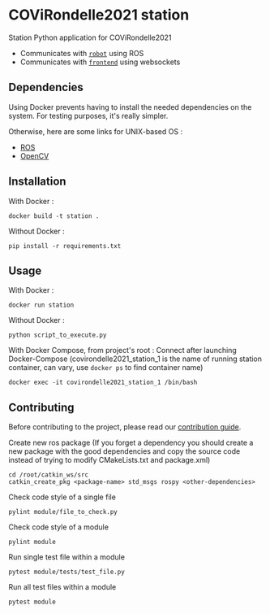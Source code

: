 # COViRondelle2021 station

Station Python application for COViRondelle2021

 - Communicates with [`robot`](../robot) using ROS
 - Communicates with [`frontend`](../frontend) using websockets

## Dependencies

Using Docker prevents having to install the needed dependencies on the system. For testing purposes, it's really simpler.

Otherwise, here are some links for UNIX-based OS :

- [ROS](http://wiki.ros.org/Installation/Ubuntu)
- [OpenCV](https://docs.opencv.org/master/d7/d9f/tutorial_linux_install.html)

## Installation

With Docker :
```shell
docker build -t station .
```

Without Docker :
```shell
pip install -r requirements.txt
```

## Usage

With Docker :
```shell
docker run station
```

Without Docker : 
```shell
python script_to_execute.py
```

With Docker Compose, from project's root : 
Connect after launching Docker-Compose (covirondelle2021_station_1 is the name of running station container, can vary, use `docker ps` to find container name)
```shell
docker exec -it covirondelle2021_station_1 /bin/bash
```

## Contributing

Before contributing to the project, please read our [contribution guide](../CONTRIBUTING.md).

Create new ros package (If you forget a dependency you should create a new package with the good dependencies and copy the source code instead of trying to modify CMakeLists.txt and package.xml)
```shell
cd /root/catkin_ws/src
catkin_create_pkg <package-name> std_msgs rospy <other-dependencies>
```

Check code style of a single file
```shell
pylint module/file_to_check.py
```

Check code style of a module
```shell
pylint module
```

Run single test file within a module
```shell
pytest module/tests/test_file.py
```

Run all test files within a module
```shell
pytest module
```
